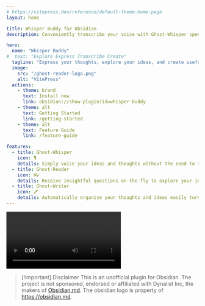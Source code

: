 ```yaml
---
# https://vitepress.dev/reference/default-theme-home-page
layout: home

title: Whisper Buddy for Obsidian
description: Conveniently transcribe your voice with Ghost-Whisper speech-to-text, use our personal Ghost-Reader for exploring ideas and a configurable Ghost-Writer for creating content.

hero:
  name: "Whisper Buddy"
#  text: "Explore Express Transcribe Create"
  tagline: "Express your thoughts, explore your ideas, and create useful content effortlessly."
  image:
    src: "/ghost-reader-logo.png"
    alt: "VitePress"
  actions:
    - theme: brand
      text: Install now
      link: obsidian://show-plugin?id=whisper-buddy
    - theme: alt
      text: Getting Started
      link: /getting-started
    - theme: alt
      text: Feature Guide
      link: /feature-guide

features:
  - title: Ghost-Whisper
    icon: 🎙️
    details: Simply voice your ideas and thoughts without the need to type them out.
  - title: Ghost-Reader
    icon: 👓
    details: Receive insightful questions on-the-fly to explore your ideas further and overcome writers block.
  - title: Ghost-Writer
    icon: 🖊️
    details: Automatically organize your thoughts and ideas easily turn them into useful output and draft content.
---
```


<video src="/demo.mp4" controls preload="metadata" loop></video>

> [!important] Disclaimer
> This is an unofficial plugin for Obsidian. The project is not sponsored, endorsed or affiliated with Dynalist Inc, the makers of [Obsidian.md](https://obsidian.md). The obsidian logo is property of https://obsidian.md.

